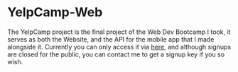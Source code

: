 # YelpCamp-Web
The YelpCamp project is the final project of the Web Dev Bootcamp I took, it serves as both the Website, and the API for the mobile app that I made alongside it. Currently you can only access it via [here](https://paradox-yelp-camp.herokuapp.com), and although signups are closed for the public, you can contact me to get a signup key if you so wish.
